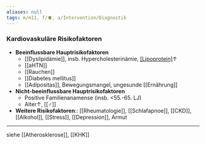 ```yaml
---
aliases: null
tags: m/m11, f/🫀, a/Intervention/Diagnostik
---
```

### Kardiovaskuläre Risikofaktoren
- **Beeinflussbare Hauptrisikofaktoren**
	- [[Dyslipidämie]], insb. Hypercholesterinämie, [[Lipoprotein]](a)↑ 
	- [[aHTN]]
	- [[Rauchen]]
	- [[Diabetes mellitus]]
	- [[Adipositas]], Bewegungsmangel, ungesunde [[Ernährung]]
- **Nicht-beeinflussbare Hauptrisikofaktoren**
	- Positive Familienanamense (insb. <55.-65. LJ)
	- Alter↑, [[♂]]
- **Weitere Risikofaktoren**:: [[Rheumatologie]], [[Schlafapnoe]], [[CKD]], [[Alkohol]], [[Stress]], [[Depression]], Armut
---
siehe [[Atherosklerose]], [[KHK]]
